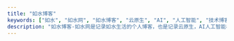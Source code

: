 ```yaml
---
title: "如水博客"
keywords: ["如水", "如水网", "如水博客", "云原生", "AI", "人工智能", "技术博客"]
description: "如水博客-如水网是记录如水生活的个人博客，也是记录云原生，AI人工智能相关领域的技术博客。本博客主要以前沿技术为话题，孵化出多个开源项目作为云原生计算基金会（CNCF.VIP）的基础，并开设云原生VIP社区（cloudnative.vip）作为云原生爱好者的交流平台。"
---
```


